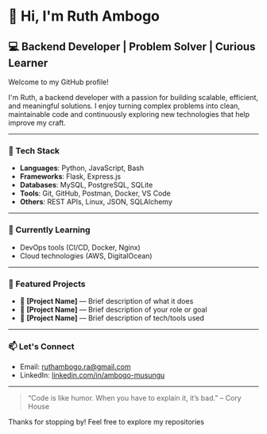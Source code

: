 # 👋 Hi, I'm Ruth Ambogo

## 💻 Backend Developer | Problem Solver | Curious Learner

Welcome to my GitHub profile!

I'm Ruth, a backend developer with a passion for building scalable, efficient, and meaningful solutions. I enjoy turning complex problems into clean, maintainable code and continuously exploring new technologies that help improve my craft.

---

### 🔧 Tech Stack

- **Languages**: Python, JavaScript, Bash
- **Frameworks**: Flask, Express.js
- **Databases**: MySQL, PostgreSQL, SQLite
- **Tools**: Git, GitHub, Postman, Docker, VS Code
- **Others**: REST APIs, Linux, JSON, SQLAlchemy

---

### 🌱 Currently Learning

- DevOps tools (CI/CD, Docker, Nginx)
- Cloud technologies (AWS, DigitalOcean)

---

### 📌 Featured Projects

- 🎯 **[Project Name]** — Brief description of what it does  
- 🔐 **[Project Name]** — Brief description of your role or goal  
- 🧠 **[Project Name]** — Brief description of tech/tools used  


---

### 📫 Let's Connect
- Email: ruthambogo.ra@gmail.com  
- LinkedIn: [linkedin.com/in/ambogo-musungu](https://www.linkedin.com/in/ambogo-musungu/)

---

> “Code is like humor. When you have to explain it, it’s bad.” – Cory House

Thanks for stopping by! Feel free to explore my repositories 
